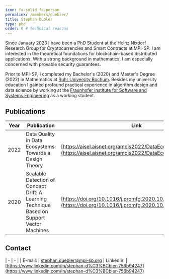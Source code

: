 ```yaml
---
icon: fa-solid fa-person
permalink: /members/duebler/
title: Stephan Dübler
type: phd
order: 0 # Technical reasons
---
```



Since January 2023 I have been a PhD Student at the Heinz Nixdorf Research Group for Cryptocurrencies and Smart Contracts at MPI-SP.
I am interested in the theoretical foundations for blockchain-based distributed applications. With a strong background in mathematics, I am especially concerned with provable security guarantees.

Prior to MPI-SP, I completed my Bachelor's (2020) and Master's Degree (2022) in Mathematics at [Ruhr University Bochum](https://www.ruhr-uni-bochum.de/en). 
Besides my university education I gained profound practical experience in algorithm design and data science by working at the [Fraunhofer Institute for Software and Systems Engineering](https://www.isst.fraunhofer.de/en.html) as a working student. 

## Publications

|Year|Publication|Link|
|----|-----------|----|
|2022| Data Quality in Data Ecosystems: Towards a Design Theory | [https://aisel.aisnet.org/amcis2022/DataEcoSys/DataEcoSys/3](https://aisel.aisnet.org/amcis2022/DataEcoSys/DataEcoSys/3) |
|2020|  Scalable Detection of Concept Drift: A Learning Technique Based on Support Vector Machines | [https://doi.org/10.1016/j.promfg.2020.10.057](https://doi.org/10.1016/j.promfg.2020.10.057) |

## Contact

| - | - |
| E-mail: | [stephan.duebler@mpi-sp.org](mailto:stephan.duebler@mpi-sp.org)
| LinkedIn: | [https://www.linkedin.com/in/stephan-d%C3%BCbler-756b94247](https://www.linkedin.com/in/stephan-d%C3%BCbler-756b94247)